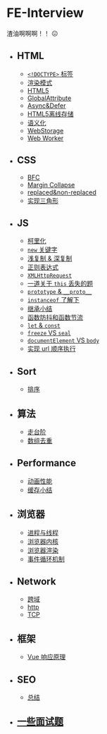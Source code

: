 # FE-Interview

渣油啊啊啊！！ 😖

- ## HTML

  - [`<!DOCTYPE>` 标签](./HTML/DOCTYPE.md)
  - [渲染模式](/HTML/MODE.md)
  - [HTML5](/HTML/HTML5.md)
  - [GlobalAttribute](/HTML/globalAttribute.md)
  - [Async&Defer](/HTML/Async&Defer.md)
  - [HTML5离线存储](/HTML/HTML5离线存储.md)
  - [语义化](/HTML/语义化.md)
  - [WebStorage](/HTML/WebStorage.md)
  - [Web Worker](/HTML/worker.md)

- ## CSS

  - [BFC](./CSS/BFC.md)
  - [Margin Collapse](./CSS/MarginCollapse.md) 
  - [replaced&non-replaced](./CSS/replaced&non-replaced.md)
  - [实现三角形](/CSS/三角形.md)

- ## JS

  - [柯里化](./JS/curry.md)
  - [`new` 关键字](./JS/new关键字.md)
  - [浅复制 & 深复制](./JS/shallowClone&deepClone.md)
  - [正则表达式](./JS/正则表达式.md)
  - [`XMLHttpRequest`](./JS/XMLHttpRequest.md)
  - [一道关于 `this` 丢失的题](./JS/AQuestionAboutThis.md)  
  - [`prototype` & `__proto__`](/JS/understand-prototype-__proto__.md)
  - [`instanceof` 了解下](/JS/instanceof.md)
  - [继承小结](/JS/extend.md)
  - [函数防抖和函数节流](/JS/throttle&debounce.md)
  - [`let` & `const`](/JS/let&const.md)
  - [`freeze` VS `seal`](/JS/freezeVSseal.md)
  - [`documentElement` VS `body`](/JS/documentElement-VS-body.md)
  - [实现 url 顺序执行](/JS/顺序执行.md)

  
- ## Sort

  - [排序](./sort/summary.md)
  
- ## 算法

  - [走台阶](/Algorithm/走台阶问题.md)
  - [数组去重](/Algorithm/数组去重.md)

- ## Performance

  <!-- - [浏览器渲染](/performance/浏览器渲染.md) -->
  - [动画性能](/performance/动画性能.md)
  - [缓存小结](/performance/缓存.md)

- ## 浏览器

  - [进程与线程](/browser/浏览器进程和线程.md)
  - [浏览器内核](/browser/常见浏览器内核.md)
  - [浏览器渲染](/browser/浏览器渲染.md)
  - [事件循环机制](/browser/事件循环机制.md)

- ## Network

  - [跨域](/network/跨域.md)
  - [http](/network/http.md)
  - [TCP](/network/TCP.md)
  
- ## 框架

  - [Vue 响应原理](/框架/Vue双向绑定.md)

- ## SEO

  - [总结](/SEO/SEO.md)

- ## [一些面试题](/other/一些面试题.md)
